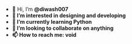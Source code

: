 - 👋 Hi, I’m <b>@diwash007
- 👀 I’m interested in designing and developing
- 🌱 I’m currently learning Python
- 💞️ I’m looking to collaborate on anything
- 📫 How to reach me: void

<!---
diwash007/diwash007 is a ✨ special ✨ repository because its `README.md` (this file) appears on your GitHub profile.
You can click the Preview link to take a look at your changes.
--->
